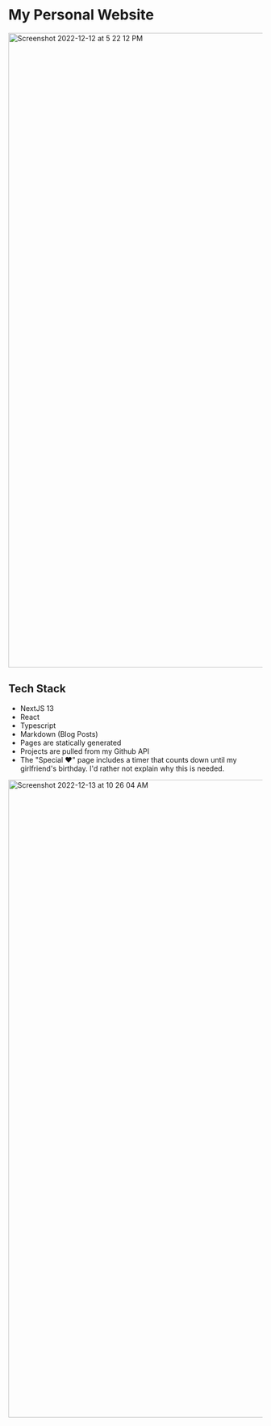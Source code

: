 # My Personal Website
<img width="1257" alt="Screenshot 2022-12-12 at 5 22 12 PM" src="https://user-images.githubusercontent.com/82462768/207415293-21c409e9-91c9-4529-8e04-6f22ed35d50f.png">

## Tech Stack

- NextJS 13
- React
- Typescript
- Markdown (Blog Posts)
- Pages are statically generated
- Projects are pulled from my Github API
- The "Special ❤️" page includes a timer that counts down until my girlfriend's birthday. I'd rather not explain why this is needed.
<img width="1263" alt="Screenshot 2022-12-13 at 10 26 04 AM" src="https://user-images.githubusercontent.com/82462768/207415323-e6fc2cff-5e72-4084-8c57-a21568d2f2c1.png">
